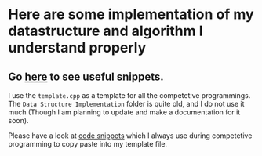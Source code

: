 # Here are some implementation of my datastructure and algorithm I understand properly

## Go [here](snippets) to see useful snippets.

I use the `template.cpp` as a template for all the competetive programmings. The `Data Structure Implementation` folder is quite old, and I do not use it much (Though I am planning to update and make a documentation for it soon). 

Please have a look at [code snippets](snippets) which I always use during competetive programming to copy paste into my template file.
